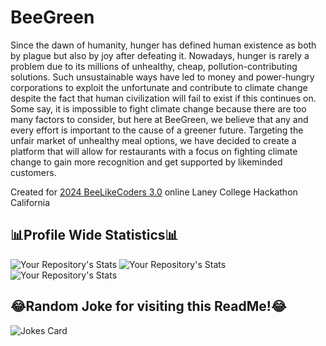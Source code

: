 # BeeGreen
Since the dawn of humanity, hunger has defined human existence as both by plague but also by joy after defeating it. Nowadays, hunger is rarely a problem due to its millions of unhealthy, cheap, pollution-contributing solutions. Such unsustainable ways have led to money and power-hungry corporations to exploit the unfortunate and contribute to climate change despite the fact that human civilization will fail to exist if this continues on. Some say, it is impossible to fight climate change because there are too many factors to consider, but here at BeeGreen, we believe that any and every effort is important to the cause of a greener future. Targeting the unfair market of unhealthy meal options, we have decided to create a platform that will allow for restaurants with a focus on fighting climate change to gain more recognition and get supported by likeminded customers.

Created for [2024 BeeLikeCoders 3.0](https://devpost.com/software/beegreen?ref_content=user-portfolio&ref_feature=in_progress) online Laney College Hackathon California

## 📊Profile Wide Statistics📊

![Your Repository's Stats](https://github-readme-stats.vercel.app/api?username=ethanw2457&show_icons=true)
![Your Repository's Stats](https://github-readme-stats.vercel.app/api?username=shamuyhank&show_icons=true)
![Your Repository's Stats](https://github-readme-stats.vercel.app/api?username=Runsey&show_icons=true)



## 😂Random Joke for visiting this ReadMe!😂
![Jokes Card](https://readme-jokes.vercel.app/api)
